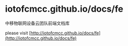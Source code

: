iotofcmcc.github.io/docs/fe
===============

中移物联网设备云团队前端文档库

please visit [http://iotofcmcc.github.io/docs/fe](http://iotofcmcc.github.io/docs/fe)
